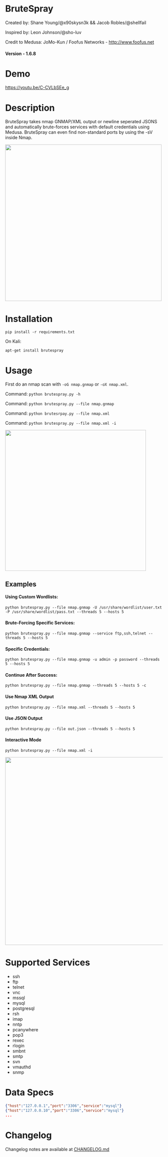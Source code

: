 # BruteSpray

Created by: Shane Young/@x90skysn3k && Jacob Robles/@shellfail 

Inspired by: Leon Johnson/@sho-luv

Credit to Medusa: JoMo-Kun / Foofus Networks - http://www.foofus.net

#### Version - 1.6.8

# Demo

https://youtu.be/C-CVLbSEe_g

# Description
BruteSpray takes nmap GNMAP/XML output or newline seperated JSONS and automatically brute-forces services with default credentials using Medusa. BruteSpray can even find non-standard ports by using the -sV inside Nmap.  

<img src="http://i.imgur.com/k9BDB5R.png" width="500">

# Installation

```pip install -r requirements.txt```

On Kali:

```apt-get install brutespray```

# Usage
First do an nmap scan with ```-oG nmap.gnmap``` or ```-oX nmap.xml```.

Command: ```python brutespray.py -h```

Command: ```python brutespray.py --file nmap.gnmap```

Command: ```python brutesrpay.py --file nmap.xml```

Command: ```python brutespray.py --file nmap.xml -i```

<img src="https://i.imgur.com/PgXEw36.png" width="450">

## Examples

#### Using Custom Wordlists:

```python brutespray.py --file nmap.gnmap -U /usr/share/wordlist/user.txt -P /usr/share/wordlist/pass.txt --threads 5 --hosts 5```

#### Brute-Forcing Specific Services:

```python brutespray.py --file nmap.gnmap --service ftp,ssh,telnet --threads 5 --hosts 5```

#### Specific Credentials:
   
```python brutespray.py --file nmap.gnmap -u admin -p password --threads 5 --hosts 5```

#### Continue After Success:

```python brutespray.py --file nmap.gnmap --threads 5 --hosts 5 -c```

#### Use Nmap XML Output

```python brutespray.py --file nmap.xml --threads 5 --hosts 5```

#### Use JSON Output

```python brutespray.py --file out.json --threads 5 --hosts 5```

#### Interactive Mode

```python brutespray.py --file nmap.xml -i```

<img src="https://i.imgur.com/zBXEU33.png" width="600">

# Supported Services

* ssh
* ftp
* telnet
* vnc
* mssql
* mysql
* postgresql
* rsh
* imap
* nntp
* pcanywhere
* pop3
* rexec
* rlogin
* smbnt
* smtp
* svn
* vmauthd
* snmp

# Data Specs
```json
{"host":"127.0.0.1","port":"3306","service":"mysql"}
{"host":"127.0.0.10","port":"3306","service":"mysql"}
...
```

# Changelog
Changelog notes are available at [CHANGELOG.md](https://github.com/x90skysn3k/brutespray/blob/master/CHANGELOG.md)
